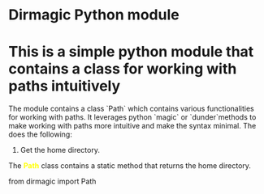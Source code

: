 # Dirmagic Python module

# This is a simple python module that contains a class for working with paths intuitively
<span class="kw" style="color: rgb(143, 8, 143);"></span>
<span class="cls" style="color: rgb(251, 255, 0);"></span>
<span class="fn" style="color: rgb(0, 170, 255);" ></span>
<span class= "vr" style="color: rgb(255, 72, 0)"></span>
<div style="border-radius: 5px; border-width: 1px;" class="code"></div>
The module contains a class `Path` which contains various functionalities for working with paths. It leverages python `magic` or `dunder`methods to make working with paths more intuitive and make the syntax minimal. The does the following:

1. Get the home directory.
<div>
    The <span style="font-weight: bold; color: yellow;">Path</span> class contains a static method that returns the home directory.
    <div class="code">
        <p>
            <span class="kw">from</span> <span class="cls">dirmagic</span> <span class="kw">import </span> <span class="cls">Path</span>
        </p>    
    </div> 
</div>
